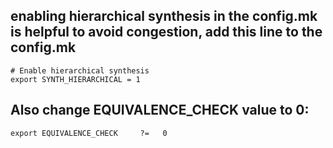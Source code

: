 ## enabling hierarchical synthesis in the config.mk is helpful to avoid congestion, add this line to the config.mk
```
# Enable hierarchical synthesis
export SYNTH_HIERARCHICAL = 1
```
## Also change EQUIVALENCE_CHECK value to 0:
```
export EQUIVALENCE_CHECK     ?=   0
```
